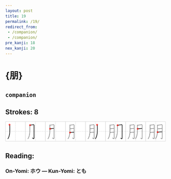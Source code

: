 ```yaml
---
layout: post
title: 19
permalink: /19/
redirect_from:
 - /companion/
 - /companion/
pre_kanji: 18
nex_kanji: 20
---
```


# {朋}

## `companion`

## Strokes: 8

<div class="stroke"><img src="../images/E69C8B.png" /></div>

## Reading:

### On-Yomi: ホウ &mdash; Kun-Yomi: とも
